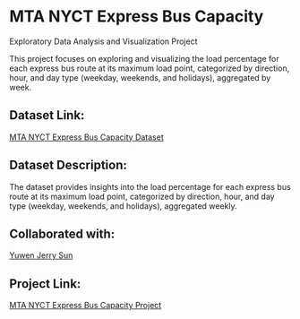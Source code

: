 # MTA NYCT Express Bus Capacity
Exploratory Data Analysis and Visualization Project

This project focuses on exploring and visualizing the load percentage for each express bus route at its maximum load point, categorized by direction, hour, and day type (weekday, weekends, and holidays), aggregated by week.

## Dataset Link:
[MTA NYCT Express Bus Capacity Dataset](https://catalog.data.gov/dataset/mta-nyct-express-bus-capacity-beginning-2023)

## Dataset Description:
The dataset provides insights into the load percentage for each express bus route at its maximum load point, categorized by direction, hour, and day type (weekday, weekends, and holidays), aggregated weekly.

## Collaborated with:
[Yuwen Jerry Sun](https://www.linkedin.com/in/yuwen-jerry-sun-66757a1b0/)

## Project Link:
[MTA NYCT Express Bus Capacity Project](https://jerryson520.github.io/MTA_NYCT/)


